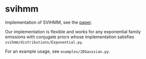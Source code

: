 # svihmm

Implementation of SVIHMM, see the [paper](https://arxiv.org/abs/1411.1670).

Our implementation is flexible and works for any exponential family emissions
with conjugate priors whose implementation satisfies
`svihmm/distributions/Exponential.py`.


For an example usage, see `examples/2DGaussian.py`.

